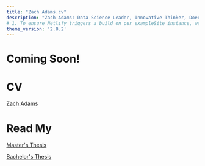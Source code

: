 ```yaml
---
title: "Zach Adams.cv"
description: "Zach Adams: Data Science Leader, Innovative Thinker, Doer"
# 1. To ensure Netlify triggers a build on our exampleSite instance, we need to change a file in the exampleSite directory.
theme_version: '2.8.2'
---
```

# Coming Soon!
# CV
[Zach Adams](https://github.com/zornsLemons/zornsLemons.github.io/blob/main/assets/files/zach_adams_cv.pdf)

# Read My 

[Master's Thesis](https://github.com/zornsLemons/zornsLemons.github.io/blob/main/assets/files/zach_adams_masters_thesis.pdf)

[Bachelor's Thesis](https://github.com/zornsLemons/zornsLemons.github.io/blob/main/assets/files/improving_time_bounds_for_the_contact_process_on_finite_graphs_using__k__dominating_sets.pdf)